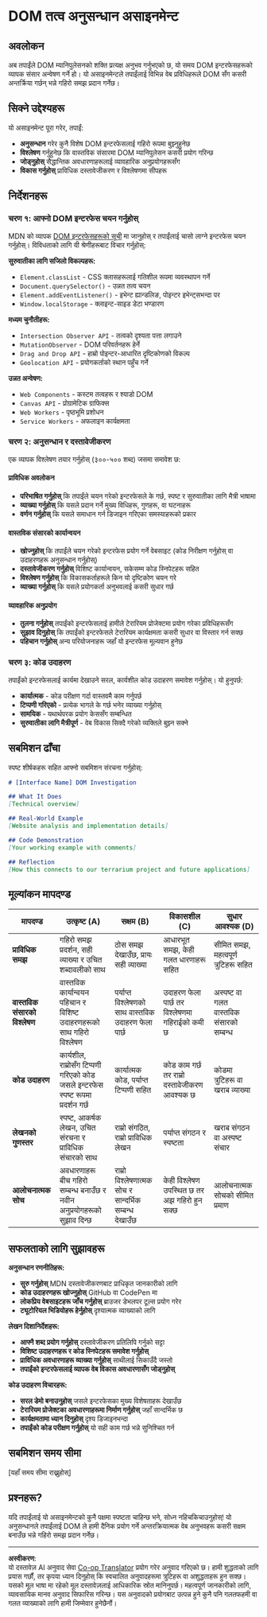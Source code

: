 <!--
CO_OP_TRANSLATOR_METADATA:
{
  "original_hash": "947ca5ce7c94aee9c7de7034e762bc17",
  "translation_date": "2025-10-22T16:59:11+00:00",
  "source_file": "3-terrarium/3-intro-to-DOM-and-closures/assignment.md",
  "language_code": "ne"
}
-->
# DOM तत्व अनुसन्धान असाइनमेन्ट

## अवलोकन

अब तपाईंले DOM म्यानिपुलेसनको शक्ति प्रत्यक्ष अनुभव गर्नुभएको छ, यो समय DOM इन्टरफेसहरूको व्यापक संसार अन्वेषण गर्ने हो। यो असाइनमेन्टले तपाईंलाई विभिन्न वेब प्रविधिहरूले DOM सँग कसरी अन्तर्क्रिया गर्छन् भन्ने गहिरो समझ प्रदान गर्नेछ।

## सिक्ने उद्देश्यहरू

यो असाइनमेन्ट पूरा गरेर, तपाईं:
- **अनुसन्धान** गरेर कुनै विशेष DOM इन्टरफेसलाई गहिरो रूपमा बुझ्नुहुनेछ
- **विश्लेषण** गर्नुहुनेछ कि वास्तविक संसारमा DOM म्यानिपुलेसन कसरी प्रयोग गरिन्छ
- **जोड्नुहोस्** सैद्धान्तिक अवधारणाहरूलाई व्यावहारिक अनुप्रयोगहरूसँग
- **विकास गर्नुहोस्** प्राविधिक दस्तावेजीकरण र विश्लेषणमा सीपहरू

## निर्देशनहरू

### चरण १: आफ्नो DOM इन्टरफेस चयन गर्नुहोस्

MDN को व्यापक [DOM इन्टरफेसहरूको सूची](https://developer.mozilla.org/docs/Web/API/Document_Object_Model) मा जानुहोस् र तपाईंलाई चासो लाग्ने इन्टरफेस चयन गर्नुहोस्। विविधताको लागि यी श्रेणीहरूबाट विचार गर्नुहोस्:

**सुरुवातीका लागि सजिलो विकल्पहरू:**
- `Element.classList` - CSS क्लासहरूलाई गतिशील रूपमा व्यवस्थापन गर्ने
- `Document.querySelector()` - उन्नत तत्व चयन
- `Element.addEventListener()` - इभेन्ट ह्यान्डलिङ, पोइन्टर इभेन्ट्सभन्दा पर
- `Window.localStorage` - क्लाइन्ट-साइड डेटा भण्डारण

**मध्यम चुनौतीहरू:**
- `Intersection Observer API` - तत्वको दृश्यता पत्ता लगाउने
- `MutationObserver` - DOM परिवर्तनहरू हेर्ने
- `Drag and Drop API` - हाम्रो पोइन्टर-आधारित दृष्टिकोणको विकल्प
- `Geolocation API` - प्रयोगकर्ताको स्थान पहुँच गर्ने

**उन्नत अन्वेषण:**
- `Web Components` - कस्टम तत्वहरू र श्याडो DOM
- `Canvas API` - प्रोग्रामेटिक ग्राफिक्स
- `Web Workers` - पृष्ठभूमि प्रशोधन
- `Service Workers` - अफलाइन कार्यक्षमता

### चरण २: अनुसन्धान र दस्तावेजीकरण

एक व्यापक विश्लेषण तयार गर्नुहोस् (३००-५०० शब्द) जसमा समावेश छ:

#### प्राविधिक अवलोकन
- **परिभाषित गर्नुहोस्** कि तपाईंले चयन गरेको इन्टरफेसले के गर्छ, स्पष्ट र सुरुवातीका लागि मैत्री भाषामा
- **व्याख्या गर्नुहोस्** कि यसले प्रदान गर्ने मुख्य विधिहरू, गुणहरू, वा घटनाहरू
- **वर्णन गर्नुहोस्** कि यसले समाधान गर्न डिजाइन गरिएका समस्याहरूको प्रकार

#### वास्तविक संसारको कार्यान्वयन
- **खोज्नुहोस्** कि तपाईंले चयन गरेको इन्टरफेस प्रयोग गर्ने वेबसाइट (कोड निरीक्षण गर्नुहोस् वा उदाहरणहरू अनुसन्धान गर्नुहोस्)
- **दस्तावेजीकरण गर्नुहोस्** विशिष्ट कार्यान्वयन, सकेसम्म कोड स्निपेटहरू सहित
- **विश्लेषण गर्नुहोस्** कि विकासकर्ताहरूले किन यो दृष्टिकोण चयन गरे
- **व्याख्या गर्नुहोस्** कि यसले प्रयोगकर्ता अनुभवलाई कसरी सुधार गर्छ

#### व्यावहारिक अनुप्रयोग
- **तुलना गर्नुहोस्** तपाईंको इन्टरफेसलाई हामीले टेरारियम प्रोजेक्टमा प्रयोग गरेका प्रविधिहरूसँग
- **सुझाव दिनुहोस्** कि तपाईंको इन्टरफेसले टेरारियम कार्यक्षमता कसरी सुधार वा विस्तार गर्न सक्छ
- **पहिचान गर्नुहोस्** अन्य परियोजनाहरू जहाँ यो इन्टरफेस मूल्यवान हुनेछ

### चरण ३: कोड उदाहरण

तपाईंको इन्टरफेसलाई कार्यमा देखाउने सरल, कार्यशील कोड उदाहरण समावेश गर्नुहोस्। यो हुनुपर्छ:
- **कार्यात्मक** - कोड परीक्षण गर्दा वास्तवमै काम गर्नुपर्छ
- **टिप्पणी गरिएको** - प्रत्येक भागले के गर्छ भनेर व्याख्या गर्नुहोस्
- **सामयिक** - यथार्थपरक प्रयोग केससँग सम्बन्धित
- **सुरुवातीका लागि मैत्रीपूर्ण** - वेब विकास सिक्दै गरेको व्यक्तिले बुझ्न सक्ने

## सबमिशन ढाँचा

स्पष्ट शीर्षकहरू सहित आफ्नो सबमिशन संरचना गर्नुहोस्:

```markdown
# [Interface Name] DOM Investigation

## What It Does
[Technical overview]

## Real-World Example
[Website analysis and implementation details]

## Code Demonstration
[Your working example with comments]

## Reflection
[How this connects to our terrarium project and future applications]
```

## मूल्यांकन मापदण्ड

| मापदण्ड | उत्कृष्ट (A) | सक्षम (B) | विकासशील (C) | सुधार आवश्यक (D) |
|----------|---------------|----------------|----------------|----------------------|
| **प्राविधिक समझ** | गहिरो समझ प्रदर्शन, सही व्याख्या र उचित शब्दावलीको साथ | ठोस समझ देखाउँछ, प्रायः सही व्याख्या | आधारभूत समझ, केही गलत धारणाहरू सहित | सीमित समझ, महत्वपूर्ण त्रुटिहरू सहित |
| **वास्तविक संसारको विश्लेषण** | वास्तविक कार्यान्वयन पहिचान र विशिष्ट उदाहरणहरूको साथ गहिरो विश्लेषण | पर्याप्त विश्लेषणको साथ वास्तविक उदाहरण फेला पार्छ | उदाहरण फेला पार्छ तर विश्लेषणमा गहिराईको कमी छ | अस्पष्ट वा गलत वास्तविक संसारको सम्बन्ध |
| **कोड उदाहरण** | कार्यशील, राम्रोसँग टिप्पणी गरिएको कोड जसले इन्टरफेस स्पष्ट रूपमा प्रदर्शन गर्छ | कार्यात्मक कोड, पर्याप्त टिप्पणी सहित | कोड काम गर्छ तर राम्रो दस्तावेजीकरण आवश्यक छ | कोडमा त्रुटिहरू वा खराब व्याख्या |
| **लेखनको गुणस्तर** | स्पष्ट, आकर्षक लेखन, उचित संरचना र प्राविधिक संचारको साथ | राम्रो संगठित, राम्रो प्राविधिक लेखन | पर्याप्त संगठन र स्पष्टता | खराब संगठन वा अस्पष्ट संचार |
| **आलोचनात्मक सोच** | अवधारणाहरू बीच गहिरो सम्बन्ध बनाउँछ र नवीन अनुप्रयोगहरूको सुझाव दिन्छ | राम्रो विश्लेषणात्मक सोच र सान्दर्भिक सम्बन्ध देखाउँछ | केही विश्लेषण उपस्थित छ तर अझ गहिरो हुन सक्छ | आलोचनात्मक सोचको सीमित प्रमाण |

## सफलताको लागि सुझावहरू

**अनुसन्धान रणनीतिहरू:**
- **सुरु गर्नुहोस्** MDN दस्तावेजीकरणबाट प्राधिकृत जानकारीको लागि
- **कोड उदाहरणहरू खोज्नुहोस्** GitHub वा CodePen मा
- **लोकप्रिय वेबसाइटहरू जाँच गर्नुहोस्** ब्राउजर डेभलपर टूल्स प्रयोग गरेर
- **ट्यूटोरियल भिडियोहरू हेर्नुहोस्** दृश्यात्मक व्याख्याको लागि

**लेखन दिशानिर्देशहरू:**
- **आफ्नै शब्द प्रयोग गर्नुहोस्** दस्तावेजीकरण प्रतिलिपि गर्नुको सट्टा
- **विशिष्ट उदाहरणहरू र कोड स्निपेटहरू समावेश गर्नुहोस्**
- **प्राविधिक अवधारणाहरू व्याख्या गर्नुहोस्** साथीलाई सिकाउँदै जस्तो
- **तपाईंको इन्टरफेसलाई व्यापक वेब विकास अवधारणासँग जोड्नुहोस्**

**कोड उदाहरण विचारहरू:**
- **सरल डेमो बनाउनुहोस्** जसले इन्टरफेसका मुख्य विशेषताहरू देखाउँछ
- **टेरारियम प्रोजेक्टका अवधारणाहरूमा निर्माण गर्नुहोस्** जहाँ सान्दर्भिक छ
- **कार्यक्षमतामा ध्यान दिनुहोस्** दृश्य डिजाइनभन्दा
- **तपाईंको कोड परीक्षण गर्नुहोस्** यो सही काम गर्छ भन्ने सुनिश्चित गर्न

## सबमिशन समय सीमा

[यहाँ समय सीमा राख्नुहोस्]

## प्रश्नहरू?

यदि तपाईंलाई यो असाइनमेन्टको कुनै पक्षमा स्पष्टता चाहिन्छ भने, सोध्न नहिचकिचाउनुहोस्! यो अनुसन्धानले तपाईंलाई DOM ले हामी दैनिक प्रयोग गर्ने अन्तरक्रियात्मक वेब अनुभवहरू कसरी सक्षम बनाउँछ भन्ने गहिरो समझ प्रदान गर्नेछ।

---

**अस्वीकरण**:  
यो दस्तावेज़ AI अनुवाद सेवा [Co-op Translator](https://github.com/Azure/co-op-translator) प्रयोग गरेर अनुवाद गरिएको छ। हामी शुद्धताको लागि प्रयास गर्छौं, तर कृपया ध्यान दिनुहोस् कि स्वचालित अनुवादहरूमा त्रुटिहरू वा अशुद्धताहरू हुन सक्छ। यसको मूल भाषा मा रहेको मूल दस्तावेज़लाई आधिकारिक स्रोत मानिनुपर्छ। महत्वपूर्ण जानकारीको लागि, व्यावसायिक मानव अनुवाद सिफारिस गरिन्छ। यस अनुवादको प्रयोगबाट उत्पन्न हुने कुनै पनि गलतफहमी वा गलत व्याख्याको लागि हामी जिम्मेवार हुनेछैनौं।